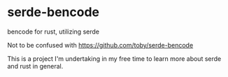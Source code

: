 # serde-bencode
bencode for rust, utilizing serde

Not to be confused with https://github.com/toby/serde-bencode

This is a project I'm undertaking in my free time to learn more about serde and rust in general.

